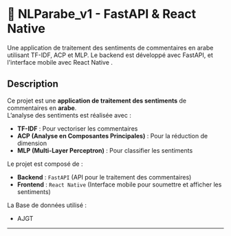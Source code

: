 # 📌 NLParabe_v1 - FastAPI & React Native
Une application de traitement des sentiments de commentaires en arabe utilisant TF-IDF, ACP et MLP. Le backend est développé avec FastAPI, et l'interface mobile avec React Native .


##  Description
Ce projet est une **application de traitement des sentiments** de commentaires en **arabe**.  
L’analyse des sentiments est réalisée avec :
- **TF-IDF** : Pour vectoriser les commentaires  
- **ACP (Analyse en Composantes Principales)** : Pour la réduction de dimension  
- **MLP (Multi-Layer Perceptron)** : Pour classifier les sentiments  

Le projet est composé de :
-  **Backend** : `FastAPI` (API pour le traitement des commentaires)  
-  **Frontend** : `React Native` (Interface mobile pour soumettre et afficher les sentiments)

La Base de données utilisé :
- AJGT

---



